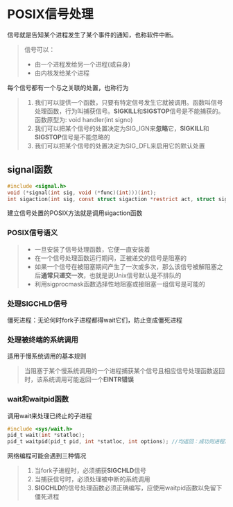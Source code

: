 # POSIX信号处理

信号就是告知某个进程发生了某个事件的通知，也称软件中断。

> 信号可以：
>
> - 由一个进程发给另一个进程(或自身)
> - 由内核发给某个进程

每个信号都有一个与之关联的处置，也称行为

> 1. 我们可以提供一个函数，只要有特定信号发生它就被调用。函数叫信号处理函数，行为叫捕获信号。**SIGKILL**和**SIGSTOP**信号是不能捕获的。函数原型为: void handler(int signo)
> 2. 我们可以把某个信号的处置决定为SIG_IGN来**忽略**它，**SIGKILL**和**SIGSTOP**信号是不能忽略的
> 3. 我们可以把某个信号的处置决定为SIG_DFL来启用它的默认处置

## signal函数

```c
#include <signal.h>
void (*signal(int sig, void (*func)(int)))(int);
int sigaction(int sig, const struct sigaction *restrict act, struct sigaction *restrict oact);
```

建立信号处置的POSIX方法就是调用sigaction函数

### POSIX信号语义

> - 一旦安装了信号处理函数，它便一直安装着
> - 在一个信号处理函数运行期间，正被递交的信号是阻塞的
> - 如果一个信号在被阻塞期间产生了一次或多次，那么该信号被解阻塞之后**通常只递交一次**，也就是说Unix信号默认是不排队的
> - 利用sigprocmask函数选择性地阻塞或接阻塞一组信号是可能的

### 处理SIGCHLD信号

僵死进程：无论何时fork子进程都得wait它们，防止变成僵死进程

### 处理被终端的系统调用

适用于慢系统调用的基本规则

> 当阻塞于某个慢系统调用的一个进程捕获某个信号且相应信号处理函数返回时，该系统调用可能返回一个**EINTR错误**

### wait和waitpid函数

调用wait来处理已终止的子进程

```c
#include <sys/wait.h>
pid_t wait(int *statloc);
pid_t waitpid(pid_t pid, int *statloc, int options); //均返回：成功则进程ID,出错则0或-1
```

网络编程可能会遇到三种情况

> 1. 当fork子进程时，必须捕获**SIGCHLD**信号
> 2. 当捕获信号时，必须处理被中断的系统调用
> 3. **SIGCHLD**的信号处理函数必须正确编写，应使用waitpid函数以免留下僵死进程
